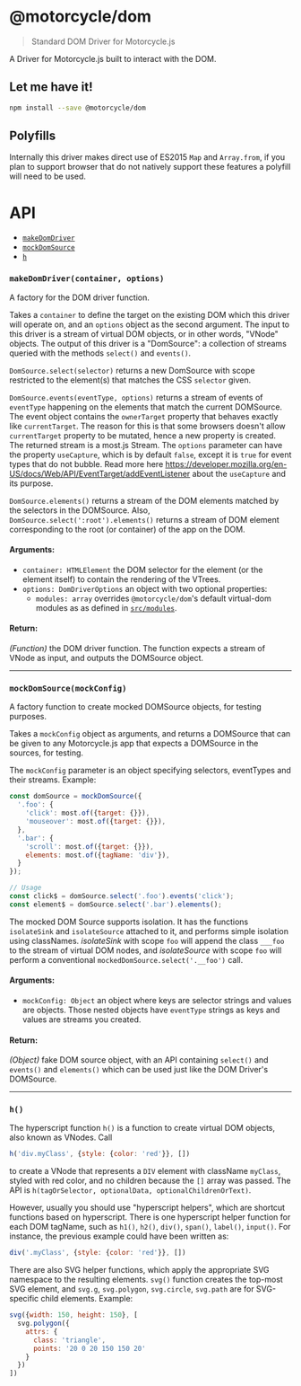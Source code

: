 # @motorcycle/dom

> Standard DOM Driver for Motorcycle.js

A Driver for Motorcycle.js built to interact with the DOM.

## Let me have it!
```sh
npm install --save @motorcycle/dom
```

## Polyfills

Internally this driver makes direct use of ES2015 `Map` and `Array.from`, if
you plan to support browser that do not natively support these features a polyfill
will need to be used.

# API

- [`makeDomDriver`](#makeDomDriver)
- [`mockDomSource`](#mockDomSource)
- [`h`](#h)

### <a id="makeDomDriver"></a> `makeDomDriver(container, options)`

A factory for the DOM driver function.

Takes a `container` to define the target on the existing DOM which this
driver will operate on, and an `options` object as the second argument. The
input to this driver is a stream of virtual DOM objects, or in other words,
"VNode" objects. The output of this driver is a "DomSource": a
collection of streams queried with the methods `select()` and `events()`.

`DomSource.select(selector)` returns a new DomSource with scope restricted to
the element(s) that matches the CSS `selector` given.

`DomSource.events(eventType, options)` returns a stream of events of
`eventType` happening on the elements that match the current DOMSource. The
event object contains the `ownerTarget` property that behaves exactly like
`currentTarget`. The reason for this is that some browsers doesn't allow
`currentTarget` property to be mutated, hence a new property is created. The
returned stream is a most.js Stream. The `options` parameter can have the
property `useCapture`, which is by default `false`, except it is `true` for
event types that do not bubble. Read more here
https://developer.mozilla.org/en-US/docs/Web/API/EventTarget/addEventListener
about the `useCapture` and its purpose.

`DomSource.elements()` returns a stream of the DOM elements matched by the
selectors in the DOMSource. Also, `DomSource.select(':root').elements()`
returns a stream of DOM element corresponding to the root (or container) of
the app on the DOM.

#### Arguments:

- `container: HTMLElement` the DOM selector for the element (or the element itself) to contain the rendering of the VTrees.
- `options: DomDriverOptions` an object with two optional properties:
  - `modules: array` overrides `@motorcycle/dom`'s default virtual-dom modules as
    as defined in [`src/modules`](./src/modules).

#### Return:

*(Function)* the DOM driver function. The function expects a stream of VNode as input, and outputs the DOMSource object.

- - -

### <a id="mockDomSource"></a> `mockDomSource(mockConfig)`

A factory function to create mocked DOMSource objects, for testing purposes.

Takes a `mockConfig` object as arguments, and returns
a DOMSource that can be given to any Motorcycle.js app that expects a DOMSource in
the sources, for testing.

The `mockConfig` parameter is an object specifying selectors, eventTypes and
their streams. Example:

```js
const domSource = mockDomSource({
  '.foo': {
    'click': most.of({target: {}}),
    'mouseover': most.of({target: {}}),
  },
  '.bar': {
    'scroll': most.of({target: {}}),
    elements: most.of({tagName: 'div'}),
  }
});

// Usage
const click$ = domSource.select('.foo').events('click');
const element$ = domSource.select('.bar').elements();
```

The mocked DOM Source supports isolation. It has the functions `isolateSink`
and `isolateSource` attached to it, and performs simple isolation using
classNames. *isolateSink* with scope `foo` will append the class `___foo` to
the stream of virtual DOM nodes, and *isolateSource* with scope `foo` will
perform a conventional `mockedDomSource.select('.__foo')` call.

#### Arguments:

- `mockConfig: Object` an object where keys are selector strings and values are objects. Those nested objects have `eventType` strings as keys
and values are streams you created.

#### Return:

*(Object)* fake DOM source object, with an API containing `select()` and `events()` and `elements()` which can be used just like the DOM Driver's
DOMSource.

- - -

### <a id="h"></a> `h()`

The hyperscript function `h()` is a function to create virtual DOM objects,
also known as VNodes. Call

```js
h('div.myClass', {style: {color: 'red'}}, [])
```

to create a VNode that represents a `DIV` element with className `myClass`,
styled with red color, and no children because the `[]` array was passed. The
API is `h(tagOrSelector, optionalData, optionalChildrenOrText)`.

However, usually you should use "hyperscript helpers", which are shortcut
functions based on hyperscript. There is one hyperscript helper function for
each DOM tagName, such as `h1()`, `h2()`, `div()`, `span()`, `label()`,
`input()`. For instance, the previous example could have been written
as:

```js
div('.myClass', {style: {color: 'red'}}, [])
```

There are also SVG helper functions, which apply the appropriate SVG
namespace to the resulting elements. `svg()` function creates the top-most
SVG element, and `svg.g`, `svg.polygon`, `svg.circle`, `svg.path` are for
SVG-specific child elements. Example:

```js
svg({width: 150, height: 150}, [
  svg.polygon({
    attrs: {
      class: 'triangle',
      points: '20 0 20 150 150 20'
    }
  })
])
```
